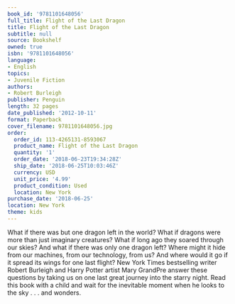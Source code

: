 ```yaml
---
book_id: '9781101648056'
full_title: Flight of the Last Dragon
title: Flight of the Last Dragon
subtitle: null
source: Bookshelf
owned: true
isbn: '9781101648056'
language:
- English
topics:
- Juvenile Fiction
authors:
- Robert Burleigh
publisher: Penguin
length: 32 pages
date_published: '2012-10-11'
format: Paperback
cover_filename: 9781101648056.jpg
order:
  order_id: 113-4265131-8593067
  product_name: Flight of the Last Dragon
  quantity: '1'
  order_date: '2018-06-23T19:34:28Z'
  ship_date: '2018-06-25T10:03:46Z'
  currency: USD
  unit_price: '4.99'
  product_condition: Used
  location: New York
purchase_date: '2018-06-25'
location: New York
theme: kids
---
```

What if there was but one dragon left in the world? What if dragons were more than just imaginary creatures? What if long ago they soared through our skies? And what if there was only one dragon left? Where might it hide from our machines, from our technology, from us? And where would it go if it spread its wings for one last flight? New York Times bestselling writer Robert Burleigh and Harry Potter artist Mary GrandPre answer these questions by taking us on one last great journey into the starry night. Read this book with a child and wait for the inevitable moment when he looks to the sky . . . and wonders.
